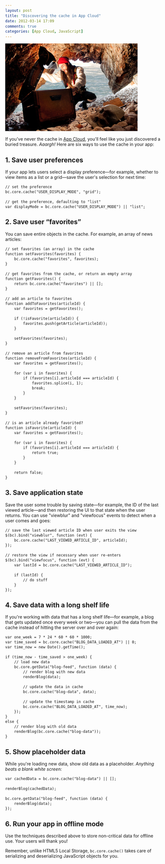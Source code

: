 ```yaml
---
layout: post
title: "Discovering the cache in App Cloud"
date: 2012-03-14 17:09
comments: true
categories: [App Cloud, JavaScript]
---
```


![Aaargh.](/images/blog/app-cloud-treasure.jpg)

If you've never the cache in [App Cloud][1], you'll feel like you just
discovered a buried treasure. _Aaargh!_ Here are six ways to use the
cache in your app:

## 1. Save user preferences

If your app lets users select a display preference—for example, whether to
view items as a list or a grid—save the user's selection for next time:

    // set the preference
    bc.core.cache("USER_DISPLAY_MODE", "grid");

    // get the preference, defaulting to "list"
    var displayMode = bc.core.cache("USER_DISPLAY_MODE") || "list";

## 2. Save user “favorites”

You can save entire objects in the cache. For example, an array of news
articles:

    // set favorites (an array) in the cache
    function setFavorites(favorites) {
        bc.core.cache("favorites", favorites);
    }

    // get favorites from the cache, or return an empty array
    function getFavorites() {
        return bc.core.cache("favorites") || [];
    }

    // add an article to favorites
    function addToFavorites(articleId) {
        var favorites = getFavorites();

        if (!isFavorite(articleId)) {
            favorites.push(getArticle(articleId));
        }

        setFavorites(favorites);
    }

    // remove an article from favorites
    function removeFromFavorites(articleId) {
        var favorites = getFavorites();

        for (var i in favorites) {
            if (favorites[i].articleId === articleId) {
                favorites.splice(i, 1);
                break;
            }
        }

        setFavorites(favorites);
    }

    // is an article already favorited?
    function isFavorite(articleId) {
        var favorites = getFavorites();

        for (var i in favorites) {
            if (favorites[i].articleId === articleId) {
                return true;
            }
        }

        return false;
    }

## 3. Save application state

Save the user some trouble by saving state—for example, the ID of the last
viewed article—and then restoring the UI to that state when the user returns.
You can use "viewblur" and "viewfocus" events to detect when a user comes and
goes:

    // save the last viewed article ID when user exits the view
    $(bc).bind("viewblur", function (evt) {
        bc.core.cache("LAST_VIEWED_ARTICLE_ID", articleId);
    });

    // restore the view if necessary when user re-enters
    $(bc).bind("viewfocus", function (evt) {
        var lastId = bc.core.cache("LAST_VIEWED_ARTICLE_ID");

        if (lastId) {
            // do stuff
        }
    });

## 4. Save data with a long shelf life

If you're working with data that has a long shelf life—for example, a blog
that gets updated once every week or two—you can pull the data from the cache
instead of hitting the server over and over again:

    var one_week = 7 * 24 * 60 * 60 * 1000;
    var time_saved = bc.core.cache("BLOG_DATA_LOADED_AT") || 0;
    var time_now = new Date().getTime();

    if (time_now - time_saved > one_week) {
        // load new data
        bc.core.getData("blog-feed", function (data) {
            // render blog with new data
            renderBlog(data);

            // update the data in cache
            bc.core.cache("blog-data", data);

            // update the timestamp in cache
            bc.core.cache("BLOG_DATA_LOADED_AT", time_now);
        });
    }
    else {
        // render blog with old data
        renderBlog(bc.core.cache("blog-data"));
    }

## 5. Show placeholder data

While you're loading new data, show old data as a placeholder. _Anything beats
a blank white screen:_

    var cachedData = bc.core.cache("blog-data") || [];

    renderBlog(cachedData);

    bc.core.getData("blog-feed", function (data) {
        renderBlog(data);
    });

## 6. Run your app in offline mode

Use the techniques described above to store non-critical data for offline use.
Your users will thank you!

Remember, unlike HTML5 Local Storage, `bc.core.cache()` takes care of
serializing and deserializing JavaScript objects for you.

[1]: http://appcloud.brightcove.com